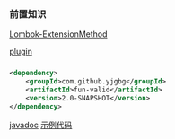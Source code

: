### 前置知识
[Lombok-ExtensionMethod](https://projectlombok.org/features/experimental/ExtensionMethod)

[plugin](https://github.com/mplushnikov/lombok-intellij-plugin/files/5505383/lombok-plugin-0.34-EAP.zip)
### 
```xml
<dependency>
    <groupId>com.github.yjgbg</groupId>
    <artifactId>fun-valid</artifactId>
    <version>2.0-SNAPSHOT</version>
</dependency>
```

[javadoc](https://yjgbg-awesome.github.io/fun-valid/)
[示例代码](https://github.com/yjgbg-awesome/fun-valid/blob/main/src/main/java/com/github/yjgbg/fun/valid/Sample.java)
